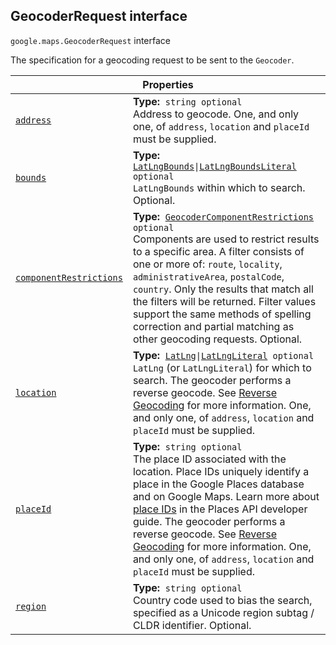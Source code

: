 
<h2 id="GeocoderRequest">GeocoderRequest interface</h2>
<p>
<code><span itemprop="path">google.maps</span>.<span itemprop="name">GeocoderRequest</span></code>
interface
</p>
<p>The specification for a geocoding request to be sent to the <code>Geocoder</code>.</p>
<div class="devsite-table-wrapper"><table class="properties responsive" summary="interface GeocoderRequest - Properties">
<thead>
<tr><th colspan="2">Properties</th>
</tr></thead>
<tbody>
<tr id="GeocoderRequest.address">
<td itemprop="property"><code><a class="secret-link" href="#GeocoderRequest.address"><span>address</span></a></code></td>
<td><div><strong>Type:</strong>&nbsp; <code>string <span class="optional-type-annotation">optional</span></code></div>
<div class="desc">Address to geocode. One, and only one, of <code>address</code>, <code>location</code> and <code>placeId</code> must be supplied.</div></td>
</tr>
<tr id="GeocoderRequest.bounds">
<td itemprop="property"><code><a class="secret-link" href="#GeocoderRequest.bounds"><span>bounds</span></a></code></td>
<td><div><strong>Type:</strong>&nbsp; <code><a href="LatLngBounds.md">LatLngBounds</a>|<a href="LatLngBoundsLiteral.md">LatLngBoundsLiteral</a> <span class="optional-type-annotation">optional</span></code></div>
<div class="desc"><code>LatLngBounds</code> within which to search. Optional.</div></td>
</tr>
<tr id="GeocoderRequest.componentRestrictions">
<td itemprop="property"><code><a class="secret-link" href="#GeocoderRequest.componentRestrictions"><span>componentRestrictions</span></a></code></td>
<td><div><strong>Type:</strong>&nbsp; <code><a href="GeocoderComponentRestrictions.md">GeocoderComponentRestrictions</a> <span class="optional-type-annotation">optional</span></code></div>
<div class="desc">Components are used to restrict results to a specific area. A filter consists of one or more of: <code>route</code>, <code>locality</code>, <code>administrativeArea</code>, <code>postalCode</code>, <code>country</code>. Only the results that match all the filters will be returned. Filter values support the same methods of spelling correction and partial matching as other geocoding requests. Optional.</div></td>
</tr>
<tr id="GeocoderRequest.location">
<td itemprop="property"><code><a class="secret-link" href="#GeocoderRequest.location"><span>location</span></a></code></td>
<td><div><strong>Type:</strong>&nbsp; <code><a href="LatLng.md">LatLng</a>|<a href="LatLngLiteral.md">LatLngLiteral</a> <span class="optional-type-annotation">optional</span></code></div>
<div class="desc"><code>LatLng</code> (or <code>LatLngLiteral</code>) for which to search. The geocoder performs a reverse geocode. See <a href="https://developers.google.com/maps/documentation/javascript/geocoding#ReverseGeocoding"> Reverse Geocoding</a> for more information. One, and only one, of <code>address</code>, <code>location</code> and <code>placeId</code> must be supplied.</div></td>
</tr>
<tr id="GeocoderRequest.placeId">
<td itemprop="property"><code><a class="secret-link" href="#GeocoderRequest.placeId"><span>placeId</span></a></code></td>
<td><div><strong>Type:</strong>&nbsp; <code>string <span class="optional-type-annotation">optional</span></code></div>
<div class="desc">The place ID associated with the location. Place IDs uniquely identify a place in the Google Places database and on Google Maps. Learn more about <a href="https://developers.google.com/places/place-id">place IDs</a> in the Places API developer guide. The geocoder performs a reverse geocode. See <a href="https://developers.google.com/maps/documentation/javascript/geocoding#ReverseGeocoding"> Reverse Geocoding</a> for more information. One, and only one, of <code>address</code>, <code>location</code> and <code>placeId</code> must be supplied.</div></td>
</tr>
<tr id="GeocoderRequest.region">
<td itemprop="property"><code><a class="secret-link" href="#GeocoderRequest.region"><span>region</span></a></code></td>
<td><div><strong>Type:</strong>&nbsp; <code>string <span class="optional-type-annotation">optional</span></code></div>
<div class="desc">Country code used to bias the search, specified as a Unicode region subtag / CLDR identifier. Optional.</div></td>
</tr>
</tbody>
</table></div>
<script src="replace_links.js"></script>
